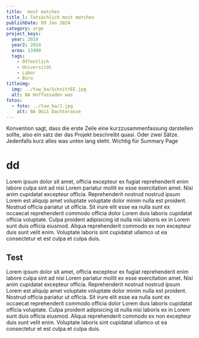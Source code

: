 ```yaml
---
title:  most matches
title_l: Tatsächlich most matches
publishDate: 09 Jan 2024
category: arge
project_keys:
  year: 2010
  year2: 2014
  area: 13400
  tags:
    - Öffentlich
    - Universität
    - Labor
    - Büro
titleimg:
  img: ../tuw_ba/SchnittEE.jpg
  alt: BA Hoffassaden wos
fotos:
  - foto: ../tuw_ba/1.jpg
    alt: BA OG11 Dachterasse
---
```

Konvention sagt, dass die erste Zeile eine kurzzusammenfassung darstellen sollte, also ein satz der das Projekt beschreibt quasi. Oder zwei Sätze. Jedenfalls kurz alles was unten lang steht. Wichtig für Summary Page
# dd
Lorem ipsum dolor sit amet, officia excepteur ex fugiat reprehenderit enim labore culpa sint ad nisi Lorem pariatur mollit ex esse exercitation amet. Nisi anim cupidatat excepteur officia. Reprehenderit nostrud nostrud ipsum Lorem est aliquip amet voluptate voluptate dolor minim nulla est proident. Nostrud officia pariatur ut officia. Sit irure elit esse ea nulla sunt ex occaecat reprehenderit commodo officia dolor Lorem duis laboris cupidatat officia voluptate. Culpa proident adipisicing id nulla nisi laboris ex in Lorem sunt duis officia eiusmod. Aliqua reprehenderit commodo ex non excepteur duis sunt velit enim. Voluptate laboris sint cupidatat ullamco ut ea consectetur et est culpa et culpa duis.
## Test
Lorem ipsum dolor sit amet, officia excepteur ex fugiat reprehenderit enim labore culpa sint ad nisi Lorem pariatur mollit ex esse exercitation amet. Nisi anim cupidatat excepteur officia. Reprehenderit nostrud nostrud ipsum Lorem est aliquip amet voluptate voluptate dolor minim nulla est proident. Nostrud officia pariatur ut officia. Sit irure elit esse ea nulla sunt ex occaecat reprehenderit commodo officia dolor Lorem duis laboris cupidatat officia voluptate. Culpa proident adipisicing id nulla nisi laboris ex in Lorem sunt duis officia eiusmod. Aliqua reprehenderit commodo ex non excepteur duis sunt velit enim. Voluptate laboris sint cupidatat ullamco ut ea consectetur et est culpa et culpa duis.
